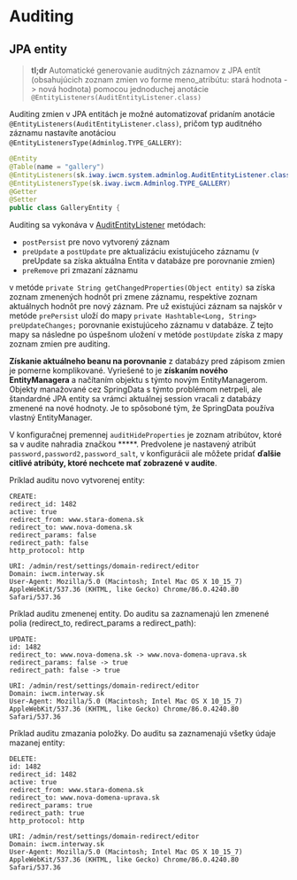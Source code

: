 # Auditing

## JPA entity

> **tl;dr** Automatické generovanie auditných záznamov z JPA entít (obsahujúcich zoznam zmien vo forme meno_atribútu: stará hodnota -> nová hodnota) pomocou jednoduchej anotácie ```@EntityListeners(AuditEntityListener.class)```

Auditing zmien v JPA entitách je možné automatizovať pridaním anotácie ```@EntityListeners(AuditEntityListener.class)```, pričom typ auditného záznamu nastavíte anotáciou ```@EntityListenersType(Adminlog.TYPE_GALLERY)```:

```java
@Entity
@Table(name = "gallery")
@EntityListeners(sk.iway.iwcm.system.adminlog.AuditEntityListener.class)
@EntityListenersType(sk.iway.iwcm.Adminlog.TYPE_GALLERY)
@Getter
@Setter
public class GalleryEntity {
```

Auditing sa vykonáva v [AuditEntityListener](../../../src/main/java/sk/iway/iwcm/system/audit/AuditEntityListener.java) metódach:

- ```postPersist``` pre novo vytvorený záznam
- ```preUpdate``` a ```postUpdate``` pre aktualizáciu existujúceho záznamu (v preUpdate sa získa aktuálna Entita v databáze pre porovnanie zmien)
- ```preRemove``` pri zmazaní záznamu

v metóde ```private String getChangedProperties(Object entity)``` sa získa zoznam zmenených hodnôt pri zmene záznamu, respektíve zoznam aktuálnych hodnôt pre nový záznam. Pre už existujúci záznam sa najskôr v metóde ```prePersist``` uloží do mapy ```private Hashtable<Long, String> preUpdateChanges;``` porovnanie existujúceho záznamu v databáze. Z tejto mapy sa následne po úspešnom uložení v metóde ```postUpdate``` získa z mapy zoznam zmien pre auditing.

**Získanie aktuálneho beanu na porovnanie** z databázy pred zápisom zmien je pomerne komplikované. Vyriešené to je **získaním nového EntityManagera** a načítaním objektu s týmto novým EntityManagerom. Objekty manažované cez SpringData s týmto problémom netrpeli, ale štandardné JPA entity sa vrámci aktuálnej session vracali z databázy zmenené na nové hodnoty. Je to spôsoboné tým, že SpringData používa vlastný EntityManager.

V konfiguračnej premennej ```auditHideProperties``` je zoznam atribútov, ktoré sa v audite nahradia značkou *****. Predvolene je nastavený atribút ```password,password2,password_salt```, v konfigurácii ale môžete pridať **ďalšie citlivé atribúty, ktoré nechcete mať zobrazené v audite**.

Príklad auditu novo vytvorenej entity:

```
CREATE:
redirect_id: 1482
active: true
redirect_from: www.stara-domena.sk
redirect_to: www.nova-domena.sk
redirect_params: false
redirect_path: false
http_protocol: http

URI: /admin/rest/settings/domain-redirect/editor
Domain: iwcm.interway.sk
User-Agent: Mozilla/5.0 (Macintosh; Intel Mac OS X 10_15_7) AppleWebKit/537.36 (KHTML, like Gecko) Chrome/86.0.4240.80 Safari/537.36
```

Príklad auditu zmenenej entity. Do auditu sa zaznamenajú len zmenené polia (redirect_to, redirect_params a redirect_path):

```
UPDATE:
id: 1482
redirect_to: www.nova-domena.sk -> www.nova-domena-uprava.sk
redirect_params: false -> true
redirect_path: false -> true

URI: /admin/rest/settings/domain-redirect/editor
Domain: iwcm.interway.sk
User-Agent: Mozilla/5.0 (Macintosh; Intel Mac OS X 10_15_7) AppleWebKit/537.36 (KHTML, like Gecko) Chrome/86.0.4240.80 Safari/537.36
```

Príklad auditu zmazania položky. Do auditu sa zaznamenajú všetky údaje mazanej entity:

```
DELETE:
id: 1482
redirect_id: 1482
active: true
redirect_from: www.stara-domena.sk
redirect_to: www.nova-domena-uprava.sk
redirect_params: true
redirect_path: true
http_protocol: http

URI: /admin/rest/settings/domain-redirect/editor
Domain: iwcm.interway.sk
User-Agent: Mozilla/5.0 (Macintosh; Intel Mac OS X 10_15_7) AppleWebKit/537.36 (KHTML, like Gecko) Chrome/86.0.4240.80 Safari/537.36
```